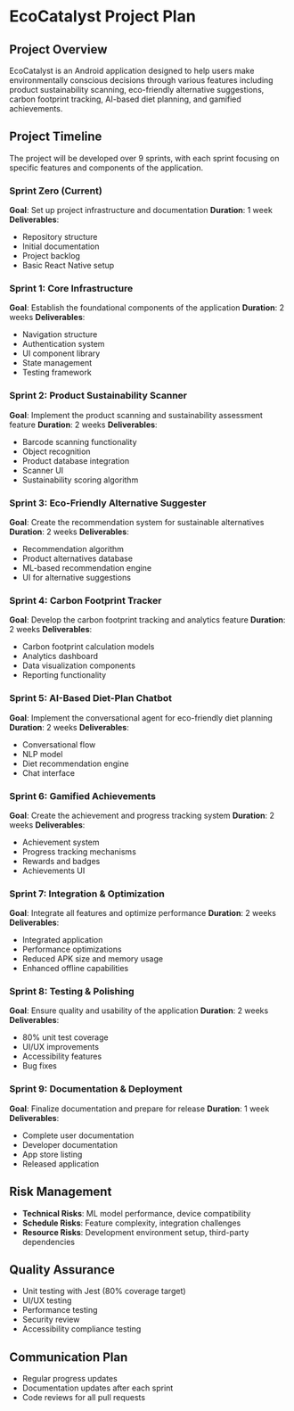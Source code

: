 # EcoCatalyst Project Plan

## Project Overview
EcoCatalyst is an Android application designed to help users make environmentally conscious decisions through various features including product sustainability scanning, eco-friendly alternative suggestions, carbon footprint tracking, AI-based diet planning, and gamified achievements.

## Project Timeline
The project will be developed over 9 sprints, with each sprint focusing on specific features and components of the application.

### Sprint Zero (Current)
**Goal**: Set up project infrastructure and documentation
**Duration**: 1 week
**Deliverables**:
- Repository structure
- Initial documentation
- Project backlog
- Basic React Native setup

### Sprint 1: Core Infrastructure
**Goal**: Establish the foundational components of the application
**Duration**: 2 weeks
**Deliverables**:
- Navigation structure
- Authentication system
- UI component library
- State management
- Testing framework

### Sprint 2: Product Sustainability Scanner
**Goal**: Implement the product scanning and sustainability assessment feature
**Duration**: 2 weeks
**Deliverables**:
- Barcode scanning functionality
- Object recognition
- Product database integration
- Scanner UI
- Sustainability scoring algorithm

### Sprint 3: Eco-Friendly Alternative Suggester
**Goal**: Create the recommendation system for sustainable alternatives
**Duration**: 2 weeks
**Deliverables**:
- Recommendation algorithm
- Product alternatives database
- ML-based recommendation engine
- UI for alternative suggestions

### Sprint 4: Carbon Footprint Tracker
**Goal**: Develop the carbon footprint tracking and analytics feature
**Duration**: 2 weeks
**Deliverables**:
- Carbon footprint calculation models
- Analytics dashboard
- Data visualization components
- Reporting functionality

### Sprint 5: AI-Based Diet-Plan Chatbot
**Goal**: Implement the conversational agent for eco-friendly diet planning
**Duration**: 2 weeks
**Deliverables**:
- Conversational flow
- NLP model
- Diet recommendation engine
- Chat interface

### Sprint 6: Gamified Achievements
**Goal**: Create the achievement and progress tracking system
**Duration**: 2 weeks
**Deliverables**:
- Achievement system
- Progress tracking mechanisms
- Rewards and badges
- Achievements UI

### Sprint 7: Integration & Optimization
**Goal**: Integrate all features and optimize performance
**Duration**: 2 weeks
**Deliverables**:
- Integrated application
- Performance optimizations
- Reduced APK size and memory usage
- Enhanced offline capabilities

### Sprint 8: Testing & Polishing
**Goal**: Ensure quality and usability of the application
**Duration**: 2 weeks
**Deliverables**:
- 80% unit test coverage
- UI/UX improvements
- Accessibility features
- Bug fixes

### Sprint 9: Documentation & Deployment
**Goal**: Finalize documentation and prepare for release
**Duration**: 1 week
**Deliverables**:
- Complete user documentation
- Developer documentation
- App store listing
- Released application

## Risk Management
- **Technical Risks**: ML model performance, device compatibility
- **Schedule Risks**: Feature complexity, integration challenges
- **Resource Risks**: Development environment setup, third-party dependencies

## Quality Assurance
- Unit testing with Jest (80% coverage target)
- UI/UX testing
- Performance testing
- Security review
- Accessibility compliance testing

## Communication Plan
- Regular progress updates
- Documentation updates after each sprint
- Code reviews for all pull requests
